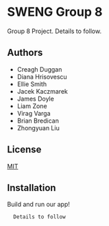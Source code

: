 # SWENG Group 8

Group 8 Project. Details to follow.
## Authors

- Creagh Duggan
- Diana Hrisovescu 
- Ellie Smith 
- Jacek Kaczmarek 
- James Doyle 
- Liam Zone
- Virag Varga 
- Brian Bredican 
- Zhongyuan Liu



## License

[MIT](https://choosealicense.com/licenses/mit/)


## Installation

Build and run our app!

```bash
  Details to follow
```
    